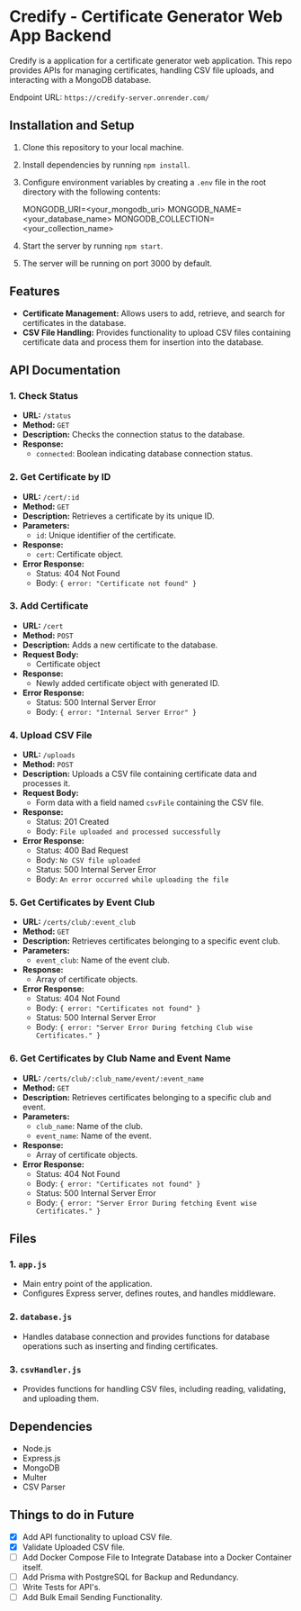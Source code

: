 # Credify - Certificate Generator Web App Backend

Credify is a  application for a certificate generator web application. This repo provides APIs for managing certificates, handling CSV file uploads, and interacting with a MongoDB database.

Endpoint URL: `https://credify-server.onrender.com/`

## Installation and Setup

1. Clone this repository to your local machine.
2. Install dependencies by running `npm install`.
3. Configure environment variables by creating a `.env` file in the root directory with the following contents:

   MONGODB_URI=<your_mongodb_uri>
   MONGODB_NAME=<your_database_name>
   MONGODB_COLLECTION=<your_collection_name>

4. Start the server by running `npm start`.
5. The server will be running on port 3000 by default.

## Features

- **Certificate Management:** Allows users to add, retrieve, and search for certificates in the database.
- **CSV File Handling:** Provides functionality to upload CSV files containing certificate data and process them for insertion into the database.

## API Documentation

### 1. Check Status

- **URL:** `/status`
- **Method:** `GET`
- **Description:** Checks the connection status to the database.
- **Response:**
  - `connected`: Boolean indicating database connection status.

### 2\. Get Certificate by ID

- **URL:** `/cert/:id`
- **Method:** `GET`
- **Description:** Retrieves a certificate by its unique ID.
- **Parameters:**
  - `id`: Unique identifier of the certificate.
- **Response:**
  - `cert`: Certificate object.
- **Error Response:**
  - Status: 404 Not Found
  - Body: `{ error: "Certificate not found" }`

### 3\. Add Certificate

- **URL:** `/cert`
- **Method:** `POST`
- **Description:** Adds a new certificate to the database.
- **Request Body:**
  - Certificate object
- **Response:**
  - Newly added certificate object with generated ID.
- **Error Response:**
  - Status: 500 Internal Server Error
  - Body: `{ error: "Internal Server Error" }`

### 4\. Upload CSV File

- **URL:** `/uploads`
- **Method:** `POST`
- **Description:** Uploads a CSV file containing certificate data and processes it.
- **Request Body:**
  - Form data with a field named `csvFile` containing the CSV file.
- **Response:**
  - Status: 201 Created
  - Body: `File uploaded and processed successfully`
- **Error Response:**
  - Status: 400 Bad Request
  - Body: `No CSV file uploaded`
  - Status: 500 Internal Server Error
  - Body: `An error occurred while uploading the file`

### 5\. Get Certificates by Event Club

- **URL:** `/certs/club/:event_club`
- **Method:** `GET`
- **Description:** Retrieves certificates belonging to a specific event club.
- **Parameters:**
  - `event_club`: Name of the event club.
- **Response:**
  - Array of certificate objects.
- **Error Response:**
  - Status: 404 Not Found
  - Body: `{ error: "Certificates not found" }`
  - Status: 500 Internal Server Error
  - Body: `{ error: "Server Error During fetching Club wise Certificates." }`

### 6\. Get Certificates by Club Name and Event Name

- **URL:** `/certs/club/:club_name/event/:event_name`
- **Method:** `GET`
- **Description:** Retrieves certificates belonging to a specific club and event.
- **Parameters:**
  - `club_name`: Name of the club.
  - `event_name`: Name of the event.
- **Response:**
  - Array of certificate objects.
- **Error Response:**
  - Status: 404 Not Found
  - Body: `{ error: "Certificates not found" }`
  - Status: 500 Internal Server Error
  - Body: `{ error: "Server Error During fetching Event wise Certificates." }`

## Files

### 1\. `app.js`

- Main entry point of the application.
- Configures Express server, defines routes, and handles middleware.

### 2\. `database.js`

- Handles database connection and provides functions for database operations such as inserting and finding certificates.

### 3\. `csvHandler.js`

- Provides functions for handling CSV files, including reading, validating, and uploading them.

## Dependencies

- Node.js
- Express.js
- MongoDB
- Multer
- CSV Parser

## Things to do in Future

- [x] Add API functionality to upload CSV file.
- [x] Validate Uploaded CSV file.
- [ ] Add Docker Compose File to Integrate Database into a Docker Container itself.
- [ ] Add Prisma with PostgreSQL for Backup and Redundancy.
- [ ] Write Tests for API's.
- [ ] Add Bulk Email Sending Functionality.
